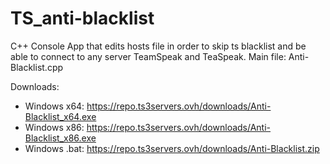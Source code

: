 # TS_anti-blacklist
C++ Console App that edits hosts file in order to skip ts blacklist and be able to connect to any server TeamSpeak and TeaSpeak.
Main file: Anti-Blacklist.cpp

Downloads:
- Windows x64: https://repo.ts3servers.ovh/downloads/Anti-Blacklist_x64.exe
- Windows x86: https://repo.ts3servers.ovh/downloads/Anti-Blacklist_x86.exe
- Windows .bat: https://repo.ts3servers.ovh/downloads/Anti-Blacklist.zip
